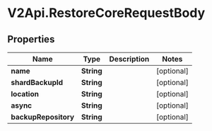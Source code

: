 # V2Api.RestoreCoreRequestBody

## Properties

Name | Type | Description | Notes
------------ | ------------- | ------------- | -------------
**name** | **String** |  | [optional] 
**shardBackupId** | **String** |  | [optional] 
**location** | **String** |  | [optional] 
**async** | **String** |  | [optional] 
**backupRepository** | **String** |  | [optional] 


